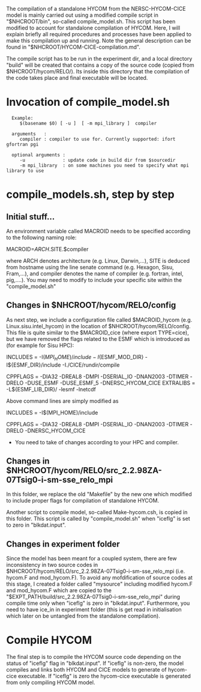 

The compilation of a standalone HYCOM from the NERSC-HYCOM-CICE model is mainly carried out using a modified compile script in "$NHCROOT/bin", so-called compile_model.sh. This script has been modified to account for standalone compilation of HYCOM. Here, I will explain briefly all required procedures and processes have been applied to make this compilation up and running. Note the general description can be found in "$NHCROOT/HYCOM-CICE-compilation.md".

The compile script has to be run in the experiment
dir, and a local directory "build" will be created that contains a copy of the
source code (copied from $NHCROOT/hycom/RELO/).  Its inside this directory that
the compilation of the code takes place and final executable will be located.


#  Invocation of compile_model.sh

      Example:
         $(basename $0) [ -u ]  [ -m mpi_library ]  compiler

      arguments   :
         compiler : compiler to use for. Currently supported: ifort gfortran pgi

      optional arguments :
         -u              : update code in build dir from $sourcedir
         -m mpi_library  : on some machines you need to specify what mpi library to use


# compile_models.sh, step by step 

## Initial stuff...
An environment variable called MACROID needs to be specified according to the following naming role:

MACROID=$ARCH.$SITE.$compiler

where ARCH denotes architecture (e.g. Linux, Darwin,…), SITE is deduced from hostname using the line senate command (e.g. Hexagon, Sisu, Fram,…), and compiler denotes the name of compiler (e.g. fortran, intel, pig,….). You may need to modify to include your specific site within the "compile_model.sh"

## Changes in $NHCROOT/hycom/RELO/config

As next step, we include a configuration file called $MACROID_hycom (e.g. Linux.sisu.intel_hycom) in the location of $NHCROOT/hycom/RELO/config. This file is quite similar to the $MACROID_cice (where export TYPE=cice), but we have removed the flags related to the ESMF which is introduced as (for example for Sisu HPC):

INCLUDES      = -I$(MPI_HOME)/include  -I${ESMF_MOD_DIR} -I${ESMF_DIR}/include -I./CICE/rundir/compile


CPPFLAGS      = -DIA32 -DREAL8 -DMPI -DSERIAL_IO -DNAN2003 -DTIMER -DRELO  -DUSE_ESMF -DUSE_ESMF_5 -DNERSC_HYCOM_CICE
EXTRALIBS     = -L${ESMF_LIB_DIR}/ -lesmf -lnetcdf
  

Above command lines are simply modified as

INCLUDES      = -I$(MPI_HOME)/include

CPPFLAGS      = -DIA32 -DREAL8 -DMPI -DSERIAL_IO -DNAN2003 -DTIMER -DRELO -DNERSC_HYCOM_CICE



* You need to take of changes according to your HPC and compiler.

## Changes in $NHCROOT/hycom/RELO/src_2.2.98ZA-07Tsig0-i-sm-sse_relo_mpi

In this folder, we replace the old "Makefile" by the new one which modified to include proper flags for compilation of standalone HYCOM.

Another script to compile model, so-called Make-hycom.csh, is copied in this folder. This script is called by "compile_model.sh" when "iceflg" is set to zero in "blkdat.input".



## Changes in experiment folder

Since the model has been meant for a coupled system, there are few inconsistency in two source codes in $NHCROOT/hycom/RELO/src_2.2.98ZA-07Tsig0-i-sm-sse_relo_mpi (i.e. hycom.F and mod_hycom.F). To avoid any mofdification of source codes at this stage, I created a folder called "mysource" including modified hycom.F and mod_hycom.F which are copied to the "$EXPT_PATH/build/src_2.2.98ZA-07Tsig0-i-sm-sse_relo_mpi" during compile time only when "iceflg" is zero in "blkdat.input". Furthermore, you need to have ice_in in experiment folder (this is get read in initialisation which later on be untangled from the standalone compilation).

# Compile HYCOM

The final step is to compile the HYCOM source code depending on the status of "iceflg" flag in "blkdat.input". If "iceflg" is non-zero, the model compiles and links both HYCOM and CICE models to generate of hycom-cice executable. If "iceflg" is zero the hycom-cice executable is generated from only compiling HYCOM model.

